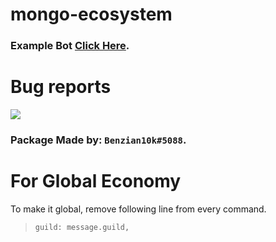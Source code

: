 # mongo-ecosystem

### Example Bot [Click Here](https://github.com/Benazian10k/mongo-ecosystem/tree/main/ExampleBot).

# Bug reports

[![](https://media.discordapp.net/attachments/823572003625369631/865336387309404190/e7ab03bac23eb9b3f5bd67ba27ca7b08.gif)](https://discord.gg/BgbXymBReQ)

### Package Made by: `Benzian10k#5088`.

# For Global Economy

To make it global, remove following line from every command.
>```
>guild: message.guild,
>```
